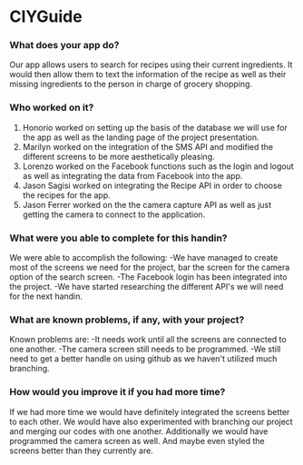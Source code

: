 # CIYGuide
### What does your app do?
Our app allows users to search for recipes using their current ingredients. It would then allow them to text the information of the recipe as well as their missing ingredients to the person in charge of grocery shopping.

### Who worked on it?
1. Honorio worked on setting up the basis of the database we will use for the app as well as the landing page of the project presentation.
2. Marilyn worked on the integration of the SMS API and modified the different screens to be more aesthetically pleasing.
3. Lorenzo worked on the Facebook functions such as the login and logout as well as integrating the data from Facebook into the app.
4. Jason Sagisi worked on integrating the Recipe API in order to choose the recipes for the app.
5. Jason Ferrer worked on the the camera capture API as well as just getting the camera to connect to the application.

### What were you able to complete for this handin?
We were able to accomplish the following:
  -We have managed to create most of the screens we need for the project, bar the screen for the camera option of the search screen.
  -The Facebook login has been integrated into the project.
  -We have started researching the different API's we will need for the next handin.
### What are known problems, if any, with your project?
Known problems are:
  -It needs work until all the screens are connected to one another.
  -The camera screen still needs to be programmed.
  -We still need to get a better handle on using github as we haven't utilized much branching.
### How would you improve it if you had more time?
If we had more time we would have definitely integrated the screens better to each other. We would have also experimented with branching our project and merging our codes with one another. Additionally we would have programmed the camera screen as well. And maybe even styled the screens better than they currently are.
